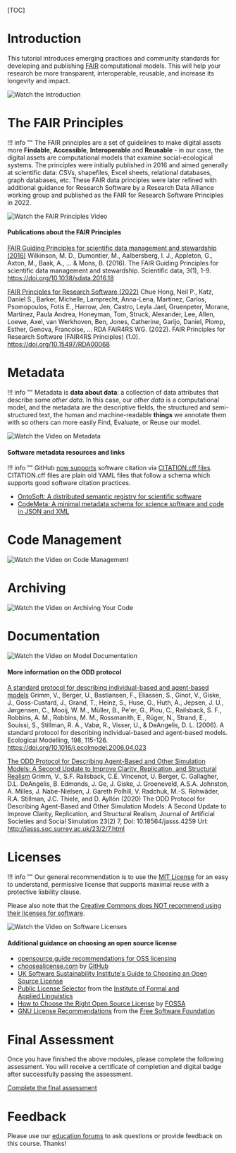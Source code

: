 [TOC]

# Introduction

This tutorial introduces emerging practices and community standards for developing and publishing [FAIR](#the-fair-principles) computational models. This will help your research be more transparent, interoperable, reusable, and increase its longevity and impact.

![Watch the Introduction](https://www.youtube.com/watch?v=Am3aNtXQWec)

# The FAIR Principles

!!! info ""
    The FAIR principles are a set of guidelines to make digital assets more **Findable**, **Accessible**, **Interoperable** and **Reusable** - in our case, the digital assets are computational models that examine social-ecological systems. The principles were initially published in 2016 and aimed generally at scientific data: CSVs, shapefiles, Excel sheets, relational databases, graph databases, etc. These FAIR data principles were later refined with additional guidance for Research Software by a Research Data Alliance working group and published as the FAIR for Research Software Principles in 2022.

![Watch the FAIR Principles Video](https://www.youtube.com/watch?v=cQz6_c6VsKo)

#### Publications about the FAIR Principles

[FAIR Guiding Principles for scientific data management and stewardship (2016)](https://doi.org/10.1038/sdata.2016.18)
Wilkinson, M. D., Dumontier, M., Aalbersberg, I. J., Appleton, G., Axton, M., Baak, A., ... & Mons, B. (2016). The FAIR Guiding Principles for scientific data management and stewardship. Scientific data, 3(1), 1-9. https://doi.org/10.1038/sdata.2016.18

[FAIR Principles for Research Software (2022)](https://doi.org/10.15497/RDA00068)
Chue Hong, Neil P., Katz, Daniel S., Barker, Michelle, Lamprecht, Anna-Lena, Martinez, Carlos, Psomopoulos, Fotis E., Harrow, Jen, Castro, Leyla Jael, Gruenpeter, Morane, Martinez, Paula Andrea, Honeyman, Tom, Struck, Alexander, Lee, Allen, Loewe, Axel, van Werkhoven, Ben, Jones, Catherine, Garijo, Daniel, Plomp, Esther, Genova, Francoise, … RDA FAIR4RS WG. (2022). FAIR Principles for Research Software (FAIR4RS Principles) (1.0). https://doi.org/10.15497/RDA00068

# Metadata

!!! info ""
    Metadata is **data about data**: a collection of data attributes that describe some *other data*. In this case, our *other data* is a computational model, and the metadata are the descriptive fields, the structured and semi-structured text, the human and machine-readable **things** we annotate them with so others can more easily Find, Evaluate, or Reuse our model. 


![Watch the Video on Metadata](https://www.youtube.com/watch?v=UaWwHv5O2Pc)

#### Software metadata resources and links

!!! info ""
    GitHub [now supports](https://docs.github.com/en/repositories/managing-your-repositorys-settings-and-features/customizing-your-repository/about-citation-files) software citation via [CITATION.cff files](https://citation-file-format.github.io/). CITATION.cff files are plain old YAML files that follow a schema which supports good software citation practices.


- [OntoSoft: A distributed semantic registry for scientific software](https://ieeexplore.ieee.org/document/7870916)
- [CodeMeta: A minimal metadata schema for science software and code in JSON and XML](https://codemeta.github.io/)

# Code Management

![Watch the Video on Code Management](https://www.youtube.com/watch?v=ozZJEGNuwz8)

# Archiving

![Watch the Video on Archiving Your Code](https://www.youtube.com/watch?v=uodCLUADYE4)

# Documentation

![Watch the Video on Model Documentation](https://www.youtube.com/watch?v=iN6iBwaHR68)

#### More information on the ODD protocol

[A standard protocol for describing individual-based and agent-based models](https://doi.org/10.1016/j.ecolmodel.2006.04.023)
Grimm, V., Berger, U., Bastiansen, F., Eliassen, S., Ginot, V., Giske, J., Goss-Custard, J., Grand, T., Heinz, S., Huse, G., Huth, A., Jepsen, J. U., Jørgensen, C., Mooij, W. M., Müller, B., Pe'er, G., Piou, C., Railsback, S. F., Robbins, A. M., Robbins, M. M., Rossmanith, E., Rüger, N., Strand, E., Souissi, S., Stillman, R. A., Vabø, R., Visser, U., & DeAngelis, D. L. (2006). A standard protocol for describing individual-based and agent-based models. Ecological Modelling, 198, 115-126. https://doi.org/10.1016/j.ecolmodel.2006.04.023

[The ODD Protocol for Describing Agent-Based and Other Simulation Models: A Second Update to Improve Clarity, Replication, and Structural Realism](http://jasss.soc.surrey.ac.uk/23/2/7.html)
Grimm, V., S.F. Railsback, C.E. Vincenot, U. Berger, C. Gallagher, D.L. DeAngelis, B. Edmonds, J. Ge, J. Giske, J. Groeneveld, A.S.A. Johnston, A. Milles, J. Nabe-Nielsen, J. Gareth Polhill, V. Radchuk, M.-S. Rohwäder, R.A. Stillman, J.C. Thiele, and D. Ayllón (2020) The ODD Protocol for Describing Agent-Based and Other Simulation Models: A Second Update to Improve Clarity, Replication, and Structural Realism, Journal of Artificial Societies and Social Simulation 23(2) 7, Doi: 10.18564/jasss.4259 Url: http://jasss.soc.surrey.ac.uk/23/2/7.html

# Licenses

!!! info ""
    Our general recommendation is to use the [MIT License](https://spdx.org/licenses/MIT.html) for an easy to understand, permissive license that supports maximal reuse with a protective liability clause.

Please also note that the [Creative Commons does NOT recommend using their licenses for software](https://creativecommons.org/faq/#can-i-apply-a-creative-commons-license-to-software).


![Watch the Video on Software Licenses](https://www.youtube.com/watch?v=-OMLPF8ZFf4)

#### Additional guidance on choosing an open source license

- [opensource.guide recommendations for OSS licensing](https://opensource.guide/legal/#which-open-source-license-is-appropriate-for-my-project)
- [choosealicense.com](https://choosealicense.com/) by [GitHub](https://github.com/)
- [UK Software Sustainability Institute's Guide to Choosing an Open Source License](https://www.software.ac.uk/resources/guides/choosing-open-source-licence)
- [Public License Selector](https://ufal.github.io/public-license-selector/) from the [Institute of Formal and Applied Linguistics](https://ufal.mff.cuni.cz/)
- [How to Choose the Right Open Source License](https://fossa.com/blog/how-choose-right-open-source-license/) by [FOSSA](https://fossa.com/)
- [GNU License Recommendations](https://www.gnu.org/licenses/license-recommendations.en.html) from the [Free Software Foundation](https://www.fsf.org/)

# Final Assessment

Once you have finished the above modules, please complete the following assessment. You will receive a certificate of completion and digital badge after successfully passing the assessment.

[Complete the final assessment](https://forms.gle/5WjshdE2QXXpRhRh9)

# Feedback

Please use our [education forums](https://forum.comses.net/c/education) to ask questions or provide feedback on this course. Thanks!
